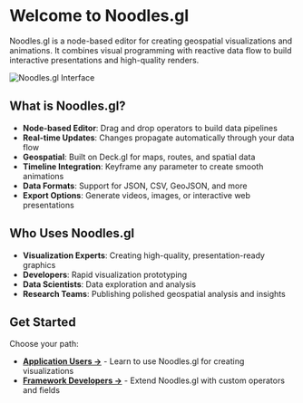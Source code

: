 # Welcome to Noodles.gl

Noodles.gl is a node-based editor for creating geospatial visualizations and animations. It combines visual programming with reactive data flow to build interactive presentations and high-quality renders.

![Noodles.gl Interface](/img/noodles.png)


## What is Noodles.gl?

- **Node-based Editor**: Drag and drop operators to build data pipelines
- **Real-time Updates**: Changes propagate automatically through your data flow
- **Geospatial**: Built on Deck.gl for maps, routes, and spatial data
- **Timeline Integration**: Keyframe any parameter to create smooth animations
- **Data Formats**: Support for JSON, CSV, GeoJSON, and more
- **Export Options**: Generate videos, images, or interactive web presentations

## Who Uses Noodles.gl

- **Visualization Experts**: Creating high-quality, presentation-ready graphics
- **Developers**: Rapid visualization prototyping
- **Data Scientists**: Data exploration and analysis
- **Research Teams**: Publishing polished geospatial analysis and insights

## Get Started

Choose your path:

- **[Application Users →](./users/getting-started)** - Learn to use Noodles.gl for creating visualizations
- **[Framework Developers →](./developers/overview)** - Extend Noodles.gl with custom operators and fields
